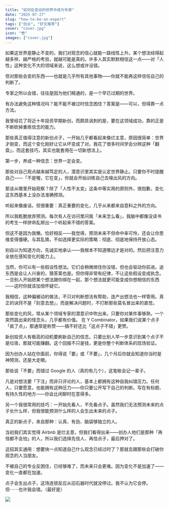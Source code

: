 ```yaml
---
title: "如何在变动的世界中成为专家"
date: "2025-07-27"
slug: "how-to-be-an-expert"
tags: ["创业", "好文推荐"]
cover: "cover.jpg"
icon: "😎"
images: ["cover.jpg"]
---
```

如果这世界是静止不变的，我们对观念的信心就能一路线性上升。某个想法经得起越多样、越严格的考验，就越可能是真的。许多人其实默默相信这一点——对「人性」这种变化不大的领域来说，这么想或许没错。



但对那些会变的东西——也就是几乎所有其他事物——你就不能再这样信任自己的判断了。



专家之所以会错，往往是因为他们精通的，是一个早已过期的世界。



有办法避免这种情况吗？能不能不被过时信念困住？答案是——可以，但得靠一点方法。



我曾经花了将近十年投资早期新创，而颇具讽刺的是，要在这领域成功，靠的正是不断砍掉重练信念的能力。



那些真正值得注意的新创点子，一开始几乎都看起来像烂主意，原因很简单：世界才刚变，而这个变化刚好让它从坏变成了对。我花了很多时间学会分辨这种「翻盘」，而这套技巧，其实也能套用在一切新想法上。



第一步，养成一种信念：世界一定会变。



那些对自己观点越来越笃定的人，潜意识里其实是认定世界静止。只要你不时提醒自己——「不是喔，它在变」，你就会开始训练自己去嗅出风的方向。



那该从哪里开始观察？除了「人性不太变」这条中等实用的原则外，很抱歉，变化这东西基本上没办法准确预测。



听起来像废话，但很重要：真正重要的变化，几乎从来都来自意料之外的方向。



所以我乾脆放弃预测。每次有人在访问里问我「未来怎么看」，我脑中都像没读书的考生一样拼命乱掰出一个听起来不错的答案。



但这不是因为我懒。恰好相反——我觉得，预测未来不但命中率可怜，还会让你思维变得僵硬。与其乱猜，不如选择更实际的策略：彻底、彻底地保持开放心态。



别自以为知道方向，先诚实地承认——我根本不知道哪边才是对的。然后把注意力全放在感知变化的能力上。



当然，你可以有一些假设性想法。它们会稍微绑住你没错，但也会驱动你前进。追东西是会让人兴奋的，猜答案也是。但你得非常有纪律，不让这些假设变成执念。
一旦别人开始把某个想法跟你绑在一起，那个想法就更可能变成你想相信的东西——这时你就该加倍怀疑它。



我相信，这种偏被动的做法，不只对判断想法有帮助，连产出想法也一样管用。真正的诀窍不是「刻意去想」，而是解决问题时，不打断那些莫名冒出来的直觉。



那些变化的风，常从某个领域专家的潜意识中吹出来。只要你对某件事够熟，一个突然跳出来的怪念头，几乎都有价值。
在 Y Combinator，如果我们说某个点子「疯了点」，那通常是称赞——搞不好还比「这点子不错」更赞。



新创投资人有极高的动机要刷新自己的信念。只要比别人早一步意识到某个点子不是垃圾，那就可能赚翻。这个回报不只是钱，更是你整个判断体系的现场验证。



因为创办人站在你面前，你得说「要」或「不要」，几个月后你就会知道你当时是神预测，还是大走眼。



那些说「不要」而错过 Google 的人（真的有几个），这笔帐会记一辈子。



凡是对想法要「下注」而非只评论的人，基本上都拥有这种自我纠错压力。任何人，只要愿意，也能拥有这种压力——你只要公开写下自己的判断。写在有标题、有持久性的地方——你会比闲聊时在意得多。



另一个我很常用的技巧：一开始先看人，不先看点子。虽然我们无法预测未来的点子长什么样，但我很能预测什么样的人会生出未来的点子。



真正的新点子，来自那种：认真、有劲、脑袋够独立的人。



当初我们其实觉得 Airbnb 是烂主意，但我们看得出来——创办人他们是那种「再怪都不会怕」的人，所以我们选择先信人、再信点子，最后押对了。



这招其实通用：想要快一点知道自己什么观念已经过时了？那就去跟那些会打破你观念的人当朋友。



不被自己的专业反困住，已经够难了，而未来只会更难。因为变化不是加速了——变化一直都在加速。



点子会生出点子，这场连锁反应从旧石器时代就没停过。我不认为它会停。
但⋯⋯也许我会错。（最好是）




![](https://prod-files-secure.s3.us-west-2.amazonaws.com/112d0858-5090-4d34-a606-b75eb8d65fd2/46476355-9cf3-4e99-9b7a-3531bc426380/1000202064.png?X-Amz-Algorithm=AWS4-HMAC-SHA256&X-Amz-Content-Sha256=UNSIGNED-PAYLOAD&X-Amz-Credential=ASIAZI2LB466YUOGF7D2%2F20251003%2Fus-west-2%2Fs3%2Faws4_request&X-Amz-Date=20251003T094316Z&X-Amz-Expires=3600&X-Amz-Security-Token=IQoJb3JpZ2luX2VjEKX%2F%2F%2F%2F%2F%2F%2F%2F%2F%2FwEaCXVzLXdlc3QtMiJIMEYCIQDuHSMXmjI76H%2BmPPqR3upPeqJGHcOZDUJvvTBJDJA6yAIhAKlaS2wnpDqDcnlzTLWMHDYHUukq1BWyCaykt5WGquBLKv8DCD4QABoMNjM3NDIzMTgzODA1IgxGC3ywELIlAQrcgccq3APsCsCu4EPzpbrAikenDedMqJ4HnB%2BxyGA3hWenVHvVO1GMZescnvScxO%2FPWg6QMJjbbP4xYS5QqPaNwMNwf1ubRvI2czHSRM0wBrWbEPu%2Bp5loJeLXVVo%2BtQuzE1Rh15w3PIP%2BXtlupbtC7nmnjd47jDkKqwQ8G65QsUM%2BZwKCuUV%2FIlBmjJVYQR1dKQwN5psml5iWTcze9lN%2F0uBh96kJOrqwKSfQBgOz7TRZkfDUTbciY%2FOW%2BbIHzgIp1AyjjS37Ls%2Bn3f3BEcYAMJ7aG5T%2BatBQA1nPzMlkL7VhEfmLT16uvoqboS0XdjHwOLarMaqRzg1IgMQc%2F2wbaPZ9iKIDnYyvcdgzfZCqs0lo5NYzGydYs8sOefgLRwrgsSRWesY2xFbu1ZsYO4w7okb6n3nCgl0KviAIJ2dUbYhLg8E%2BgL3axGyp2NJf3B6YJANZ7pSHOmVkYQyDSvQOYxPUriudKOGvSvt%2Fv1oAEEBx%2F73L0ndG%2Bgac2IhAVwcKiJY7avZQh8DKNiPyJmc%2B0P3WOoSnxbwwy494IL%2BqD1wPm3opaXwQ3CSQ%2BeiwqX40HB50Bw6%2FVZzA3rScntgvGFDIqZwdRt8nwG0d09TcFRkwU8FB4PAelPSqYwaDVcnaRDDbq%2F3GBjqkAReeoljXKKCgcXml1YS0WvwmPLw56ghotCc1FggZiesBgCytr%2F%2FoE%2FSEtjt8hBUzqvtaXvpbhnWXg8IPbxI2ZizcbPzjHIG4VGMIp%2FlgLGTzg8rf0D5QsTUmHDOI5Jy46qTTGGH284dZ7oEQL3aqp7DKjPse4jYG%2BwFgnEt3meUbSYYYVLU0j6U3J7u3DsBBQ2twapYFsUOijE6ydNbURrstJ4zc&X-Amz-Signature=966683f18af8f94b56f8b88637ed222a615fc5193e80f9c2fef139da43941eda&X-Amz-SignedHeaders=host&x-amz-checksum-mode=ENABLED&x-id=GetObject)


